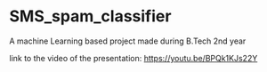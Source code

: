 # SMS_spam_classifier
A machine Learning based project made during B.Tech 2nd year

link to the video of the presentation: https://youtu.be/BPQk1KJs22Y
